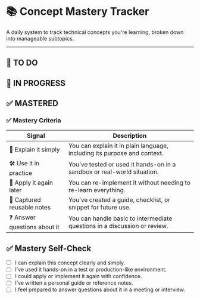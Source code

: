 # 📚 Concept Mastery Tracker

A daily system to track technical concepts you're learning, broken down into manageable subtopics.

---

## 🧠 TO DO

## 🔧 IN PROGRESS

## ✅ MASTERED

### ✅ Mastery Criteria

| Signal                         | Description                                                                 |
|--------------------------------|-----------------------------------------------------------------------------|
| 🧠 Explain it simply            | You can explain it in plain language, including its purpose and context.   |
| 🛠 Use it in practice           | You’ve tested or used it hands-on in a sandbox or real-world situation.    |
| 🔄 Apply it again later         | You can re-implement it without needing to re-learn everything.            |
| 📝 Captured reusable notes     | You’ve created a guide, checklist, or snippet for future use.              |
| ❓ Answer questions about it    | You can handle basic to intermediate questions in a discussion or review.  |

## ✅ Mastery Self-Check

- [ ] I can explain this concept clearly and simply.
- [ ] I’ve used it hands-on in a test or production-like environment.
- [ ] I could apply or implement it again with confidence.
- [ ] I’ve written a personal guide or reference notes.
- [ ] I feel prepared to answer questions about it in a meeting or interview.
